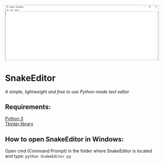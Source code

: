 ![](Documentation/1.png)

# SnakeEditor

*A simple, lightweight and free to use Python-made text editor*

## Requirements:

[Python 3](https://www.python.org/) <br />
[Tkinter library](https://wiki.python.org/moin/TkInter)

## How to open SnakeEditor in Windows: 

Open cmd (Command Prompt) in the folder where SnakeEditor is located and type: ```python SnakeEditor.py```
